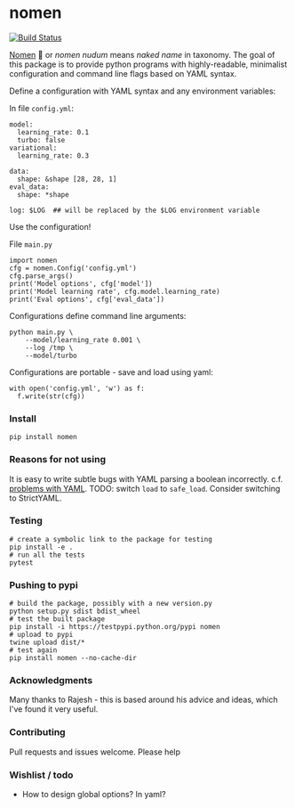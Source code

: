 # nomen
[![Build Status](https://travis-ci.org/altosaar/nomen.svg?branch=master)](https://travis-ci.org/altosaar/nomen)

[Nomen](https://en.wikipedia.org/wiki/Nomen_nudum) :goat: or _nomen nudum_ means _naked name_ in taxonomy. The goal of this package is to provide python programs with highly-readable, minimalist configuration and command line flags based on YAML syntax.

Define a configuration with YAML syntax and any environment variables:

In file `config.yml`:
```
model:
  learning_rate: 0.1
  turbo: false
variational:
  learning_rate: 0.3

data:
  shape: &shape [28, 28, 1]
eval_data:
  shape: *shape

log: $LOG  ## will be replaced by the $LOG environment variable
```

Use the configuration!

File `main.py`
```
import nomen
cfg = nomen.Config('config.yml')
cfg.parse_args()
print('Model options', cfg['model'])
print('Model learning rate', cfg.model.learning_rate)
print('Eval options', cfg['eval_data'])
```

Configurations define command line arguments:
```
python main.py \
	--model/learning_rate 0.001 \
	--log /tmp \
	--model/turbo
```

Configurations are portable - save and load using yaml:
```
with open('config.yml', 'w') as f:
  f.write(str(cfg))
```


### Install
```
pip install nomen
```

### Reasons for not using
It is easy to write subtle bugs with YAML parsing a boolean incorrectly. c.f. [problems with YAML](https://arp242.net/weblog/yaml_probably_not_so_great_after_all.html). TODO: switch `load` to `safe_load`. Consider switching to StrictYAML.


### Testing
```
# create a symbolic link to the package for testing
pip install -e .
# run all the tests
pytest
```

### Pushing to pypi
```
# build the package, possibly with a new version.py
python setup.py sdist bdist_wheel
# test the built package
pip install -i https://testpypi.python.org/pypi nomen
# upload to pypi
twine upload dist/*
# test again
pip install nomen --no-cache-dir
```


### Acknowledgments
Many thanks to Rajesh - this is based around his advice and ideas, which I've found it very useful.

### Contributing
Pull requests and issues welcome. Please help

### Wishlist / todo
* How to design global options? In yaml?
